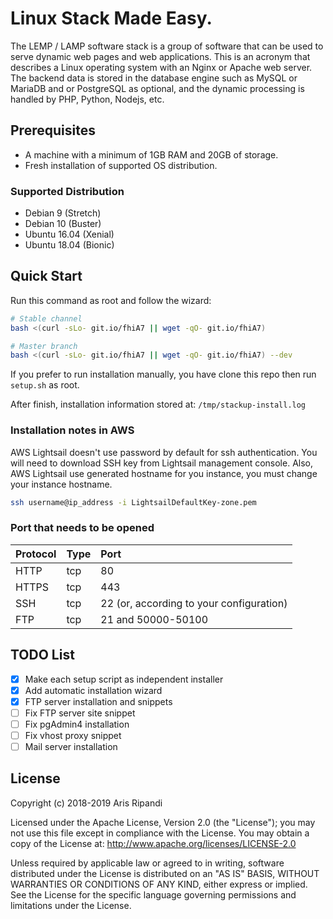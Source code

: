 # Linux Stack Made Easy.

The LEMP / LAMP software stack is a group of software that can be used to serve dynamic web pages
and web applications. This is an acronym that describes a Linux operating system with an Nginx or
Apache web server. The backend data is stored in the database engine such as MySQL or MariaDB and
or PostgreSQL as optional, and the dynamic processing is handled by PHP, Python, Nodejs, etc.

## Prerequisites

- A machine with a minimum of 1GB RAM and 20GB of storage.
- Fresh installation of supported OS distribution.

### Supported Distribution

- Debian 9 (Stretch)
- Debian 10 (Buster)
- Ubuntu 16.04 (Xenial)
- Ubuntu 18.04 (Bionic)

## Quick Start

Run this command as root and follow the wizard:

```sh
# Stable channel
bash <(curl -sLo- git.io/fhiA7 || wget -qO- git.io/fhiA7)

# Master branch
bash <(curl -sLo- git.io/fhiA7 || wget -qO- git.io/fhiA7) --dev
```

If you prefer to run installation manually, you have clone this repo then run `setup.sh` as root.

After finish, installation information stored at: `/tmp/stackup-install.log`

### Installation notes in AWS

AWS Lightsail doesn't use password by default for ssh authentication. You will need to download
SSH key from Lightsail management console. Also, AWS Lightsail use generated hostname for you
instance, you must change your instance hostname.

```sh
ssh username@ip_address -i LightsailDefaultKey-zone.pem
```

### Port that needs to be opened

| Protocol  | Type  | Port
| :---------| :-----| :---
| HTTP      | tcp   | 80
| HTTPS     | tcp   | 443
| SSH       | tcp   | 22 (or, according to your configuration)
| FTP       | tcp   | 21 and 50000-50100

## TODO List

- [x] Make each setup script as independent installer
- [x] Add automatic installation wizard
- [x] FTP server installation and snippets
- [ ] Fix FTP server site snippet
- [ ] Fix pgAdmin4 installation
- [ ] Fix vhost proxy snippet
- [ ] Mail server installation

## License

Copyright (c) 2018-2019 Aris Ripandi

Licensed under the Apache License, Version 2.0 (the "License"); you may not use this file except
in compliance with the License. You may obtain a copy of the License at: <http://www.apache.org/licenses/LICENSE-2.0>

Unless required by applicable law or agreed to in writing, software distributed under the License
is distributed on an "AS IS" BASIS, WITHOUT WARRANTIES OR CONDITIONS OF ANY KIND, either express
or implied. See the License for the specific language governing permissions and limitations under
the License.
